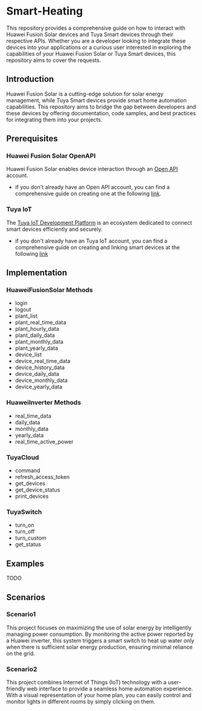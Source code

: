 # Smart-Heating

This repository provides a comprehensive guide on how to interact with Huawei Fusion Solar devices and Tuya Smart devices through their respective APIs. Whether you are a developer looking to integrate these devices into your applications or a curious user interested in exploring the capabilities of your Huawei Fusion Solar or Tuya Smart devices, this repository aims to cover the requests.

## Introduction

Huawei Fusion Solar is a cutting-edge solution for solar energy management, while Tuya Smart devices provide smart home automation capabilities. This repository aims to bridge the gap between developers and these devices by offering documentation, code samples, and best practices for integrating them into your projects.

## Prerequisites

### Huawei Fusion Solar OpenAPI

Huawei Fusion Solar enables device interaction through an [Open API](https://forum.huawei.com/enterprise/en/communicate-with-fusionsolar-through-an-openapi-account/thread/667232424741978112-667213868771979264) account.

- if you don't already have an Open API account, you can find a comprehensive guide on creating one at the following [link](https://forum.huawei.com/enterprise/en/smart-pv-encyclopedia-how-to-create-a-northbound-api-account-through-the-fusionsolar/thread/667272196474683392-667213868771979264).

### Tuya IoT

The [Tuya IoT Development Platform](https://iot.tuya.com/) is an ecosystem dedicated to connect smart devices efficiently and securely.

- if you don't already have an Tuya IoT account, you can find a comprehensive guide on creating and linking smart devices at the following [link](https://developer.tuya.com/en/docs/iot/link-devices?id=Ka471nu1sfmkl)

## Implementation

### HuaweiFusionSolar Methods
- login
- logout
- plant_list
- plant_real_time_data
- plant_hourly_data
- plant_daily_data
- plant_monthly_data
- plant_yearly_data
- device_list
- device_real_time_data
- device_history_data
- device_daily_data
- device_monthly_data
- device_yearly_data

### HuaweiInverter Methods
- real_time_data
- daily_data
- monthly_data
- yearly_data
- real_time_active_power

### TuyaCloud
- command
- refresh_access_token
- get_devices
- get_device_status
- print_devices

### TuyaSwitch
- turn_on
- turn_off
- turn_custom
- get_status

## Examples
TODO

## Scenarios

### Scenario1

This project focuses on maximizing the use of solar energy by intelligently managing power consumption. By monitoring the active power reported by a Huawei inverter, this system triggers a smart switch to heat up water only when there is sufficient solar energy production, ensuring minimal reliance on the grid.

### Scenario2

This project combines Internet of Things (IoT) technology with a user-friendly web interface to provide a seamless home automation experience. With a visual representation of your home plan, you can easily control and monitor lights in different rooms by simply clicking on them.
